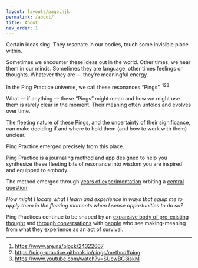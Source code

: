 ```yaml
---
layout: layouts/page.njk
permalink: /about/
title: About
nav_order: 1
---
```


<div class="large-text">Certain ideas sing. They resonate in our bodies, touch some invisible place within.</div>

Sometimes we encounter these ideas out in the world. Other times, we hear them in our minds. Sometimes they are language, other times feelings or thoughts. Whatever they are — they’re meaningful energy.

In the Ping Practice universe, we call these resonances “Pings”. <sup>123</sup>

What — if anything — these “Pings” might mean and how we might use them is rarely clear in the moment. Their meaning often unfolds and evolves over time.

The fleeting nature of these Pings, and the uncertainty of their significance, can make deciding if and where to hold them (and how to work with them) unclear.

Ping Practice emerged precisely from this place.

Ping Practice is a journaling <a href="/method" class="low-link">method</a> and app designed to help you synthesize these fleeting bits of resonance into wisdom you are inspired and equipped to embody.

The method emerged through <a href="https://ping-practice.gitbook.io/pings/experiments" target="_blank">years of experimentation</a> orbiting a <a href="https://www.are.na/block/20196768" target="_blank">central question</a>:

<i>How might I locate what I learn and experience in ways that equip me to apply them in the fleeting moments when I sense opportunities to do so?</i>

Ping Practices continue to be shaped by an
<a
              href="https://ping-practice.gitbook.io/pings/references"
              target="_blank"
              >expansive body of pre-existing thought</a
            >
and
<a href="https://ping-practice.gitbook.io/pings/conversations" target="_blank"
              >through conversations</a
            >
with <a href="/people/" class="low-link">people</a> who
see making-meaning from what they experience as an act of survival.

<hr>

<footer>
<ol>
  <li>
  <a href="https://www.are.na/block/24322667" target="_blank"
  >https://www.are.na/block/24322667</a
  >
  </li>
  <li>
  <a href="https://ping-practice.gitbook.io/pings/method#ping" target="_blank"
  >https://ping-practice.gitbook.io/pings/method#ping</a
  >
  </li>
  <li>
  <a href="https://www.youtube.com/watch?v=SUcwBG3iskM" target="_blank"
  >https://www.youtube.com/watch?v=SUcwBG3iskM</a
  >
  </li>
  </ol>
  </footer>
